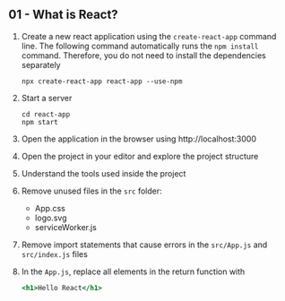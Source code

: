## 01 - What is React?

1. Create a new react application using the `create-react-app` command line. The following command automatically runs the `npm install` command. Therefore, you do not need to install the dependencies separately

   ```
   npx create-react-app react-app --use-npm
   ```

2. Start a server

   ```
   cd react-app
   npm start
   ```

3. Open the application in the browser using http://localhost:3000

4. Open the project in your editor and explore the project structure

5. Understand the tools used inside the project

6. Remove unused files in the `src` folder:

   - App.css
   - logo.svg
   - serviceWorker.js

7. Remove import statements that cause errors in the `src/App.js` and `src/index.js` files

8. In the `App.js`, replace all elements in the return function with

   ```jsx
   <h1>Hello React</h1>
   ```
